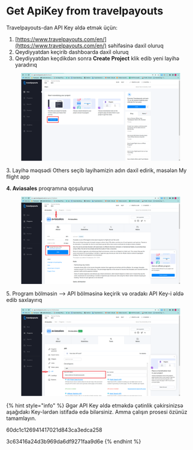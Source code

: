 # Get ApiKey from travelpayouts

Travelpayouts-dan API Key əldə etmək üçün:

1. [https://www.travelpayouts.com/en/](https://www.travelpayouts.com/en/) səhifəsinə daxil oluruq
2. Qeydiyyatdan keçirib dashboarda daxil oluruq
3. Qeydiyyatdan keçdikdən sonra **Create Project** klik edib yeni layihə yaradırıq

<figure><img src="../.gitbook/assets/image (4).png" alt=""><figcaption></figcaption></figure>

3\. Layihə məqsədi Others seçib layihəmizin adın daxil edirik, məsələn My flight app

**4. Aviasales** proqramına qoşuluruq

<figure><img src="../.gitbook/assets/image (1) (2).png" alt=""><figcaption></figcaption></figure>

5\. Program bölməsin --> API bölməsinə keçirik və oradakı API Key-i əldə edib saxlayırıq

<figure><img src="../.gitbook/assets/image (1) (1) (2).png" alt=""><figcaption></figcaption></figure>

{% hint style="info" %}
Əgər API Key əldə etməkdə çətinlik çəkirsinizsə aşağıdakı Key-lərdən istifadə edə bilərsiniz. Amma çalışın prosesi özünüz tamamlayın.

60dc1c126941417021d843ca3edca258

3c63416a24d3b969da6df9271faa9d6e
{% endhint %}

